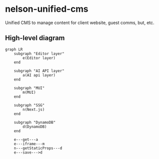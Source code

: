 # nelson-unified-cms
Unified CMS to manage content for client website, guest comms, but, etc.

## High-level diagram
```mermaid
graph LR
    subgraph "Editor layer"
        e(Editor layer)
    end

    subgraph "AI API layer"
        a(AI api layer)
    end

    subgraph "MUI"
        m(MUI)
    end

    subgraph "SSG"
        n(Next.js)
    end

    subgraph "DynamoDB"
        d(DynamoDB)
    end

    e---get---a
    e---iframe---m
    n---getStaticProps---d
    e---save--->d
   ```